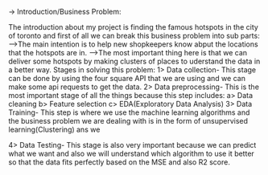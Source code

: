 -> Introduction/Business Problem:

The introduction about my project is finding the famous hotspots in the city of toronto 
and first of all we can break this business problem into sub parts:
-->The main intention is to help new shopkeepers know abput the locations that the hotspots are in.
-->The most important thing here is that we can deliver some hotspots by making clusters of places to uderstand the data in a better way.
Stages in solving this problem:
1> Data collection- This stage can be done by using the four square API that we are using and we can make some api requests to get the data.
2> Data preprocessing- This is the most important stage of all the things because this step includes:
                       a> Data cleaning
                       b> Feature selection
                       c> EDA(Exploratory Data Analysis)
3> Data Training- This step is where we use the machine learning algorithms and the business problem we are dealing with is in the 
                  form of unsupervised learning(Clustering) ans we 

4> Data Testing- This stage is also very important because we can predict what we want and also we will understand which algorithm to use it better so that the data fits perfectly based on the MSE and also R2 score.
